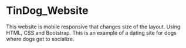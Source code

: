 # TinDog_Website
This website is mobile responsive that changes size of the layout. Using HTML, CSS and Bootstrap. This is an example of a dating site for dogs where dogs get to socialize. 

